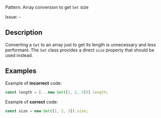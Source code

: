 Pattern: Array conversion to get `Set` size

Issue: -

## Description

Converting a `Set` to an array just to get its length is unnecessary and less performant. The `Set` class provides a direct `size` property that should be used instead.

## Examples

Example of **incorrect** code:
```javascript
const length = [...new Set([1, 2, 3])].length;
```

Example of **correct** code:
```javascript
const size = new Set([1, 2, 3]).size;
```